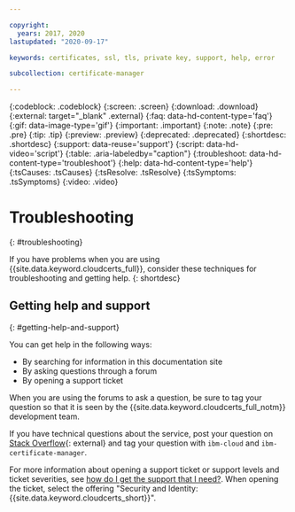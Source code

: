 ```yaml
---

copyright:
  years: 2017, 2020
lastupdated: "2020-09-17"

keywords: certificates, ssl, tls, private key, support, help, error

subcollection: certificate-manager

---
```


{:codeblock: .codeblock}
{:screen: .screen}
{:download: .download}
{:external: target="_blank" .external}
{:faq: data-hd-content-type='faq'}
{:gif: data-image-type='gif'}
{:important: .important}
{:note: .note}
{:pre: .pre}
{:tip: .tip}
{:preview: .preview}
{:deprecated: .deprecated}
{:shortdesc: .shortdesc}
{:support: data-reuse='support'}
{:script: data-hd-video='script'}
{:table: .aria-labeledby="caption"}
{:troubleshoot: data-hd-content-type='troubleshoot'}
{:help: data-hd-content-type='help'}
{:tsCauses: .tsCauses}
{:tsResolve: .tsResolve}
{:tsSymptoms: .tsSymptoms}
{:video: .video}



# Troubleshooting
{: #troubleshooting}

If you have problems when you are using {{site.data.keyword.cloudcerts_full}}, consider these techniques for troubleshooting and getting help.
{: shortdesc}

## Getting help and support
{: #getting-help-and-support}



You can get help in the following ways:

- By searching for information in this documentation site
- By asking questions through a forum
- By opening a support ticket

When you are using the forums to ask a question, be sure to tag your question so that it is seen by the {{site.data.keyword.cloudcerts_full_notm}} development team.

If you have technical questions about the service, post your question on [Stack Overflow](https://stackoverflow.com/search?q=ibm-certificate-manager+ibm-cloud){: external} and tag your question with `ibm-cloud` and `ibm-certificate-manager`.  

For more information about opening a support ticket or support levels and ticket severities, see [how do I get the support that I need?](/docs/get-support?topic=get-support-using-avatar). When opening the ticket, select the offering "Security and Identity: {{site.data.keyword.cloudcerts_short}}".


